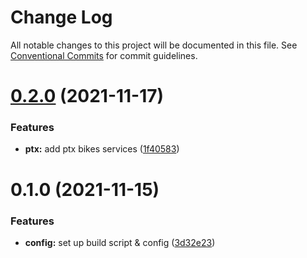 # Change Log

All notable changes to this project will be documented in this file.
See [Conventional Commits](https://conventionalcommits.org) for commit guidelines.

# [0.2.0](https://github.com/Howard86/f2e-2021/compare/@f2e/ptx@0.1.0...@f2e/ptx@0.2.0) (2021-11-17)

### Features

- **ptx:** add ptx bikes services ([1f40583](https://github.com/Howard86/f2e-2021/commit/1f40583c63f976697406ddf9cdcc941c6847712e))

# 0.1.0 (2021-11-15)

### Features

- **config:** set up build script & config ([3d32e23](https://github.com/Howard86/f2e-2021/commit/3d32e2353a3c43f30cdeee28a54b2cfc036555c2))

